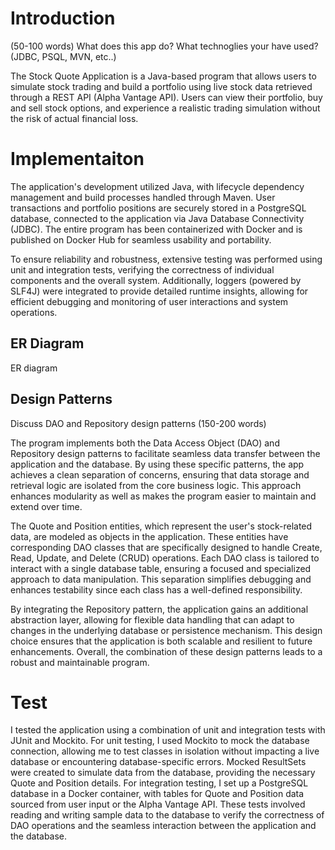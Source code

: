# Introduction
(50-100 words)
What does this app do? What technoglies your have used? (JDBC, PSQL, MVN, etc..)

The Stock Quote Application is a Java-based program that allows users to simulate stock trading and build a portfolio using live stock data retrieved through a REST API (Alpha Vantage API). Users can view their portfolio, buy and sell stock options, and experience a realistic trading simulation without the risk of actual financial loss.

# Implementaiton
The application's development utilized Java, with lifecycle dependency management and build processes handled through Maven. User transactions and portfolio positions are securely stored in a PostgreSQL database, connected to the application via Java Database Connectivity (JDBC). The entire program has been containerized with Docker and is published on Docker Hub for seamless usability and portability.

To ensure reliability and robustness, extensive testing was performed using unit and integration tests, verifying the correctness of individual components and the overall system. Additionally, loggers (powered by SLF4J) were integrated to provide detailed runtime insights, allowing for efficient debugging and monitoring of user interactions and system operations.

## ER Diagram
ER diagram

## Design Patterns
Discuss DAO and Repository design patterns (150-200 words)

The program implements both the Data Access Object (DAO) and Repository design patterns to facilitate seamless data transfer between the application and the database. By using these specific patterns, the app achieves a clean separation of concerns, ensuring that data storage and retrieval logic are isolated from the core business logic. This approach enhances modularity as well as makes the 
program easier to maintain and extend over time.

The Quote and Position entities, which represent the user's stock-related data, are modeled as objects in the application. These entities have corresponding DAO classes that are specifically designed to handle Create, Read, Update, and Delete (CRUD) operations. Each DAO class is tailored to interact with a single database table, ensuring a focused and specialized approach to data manipulation. This separation simplifies debugging and enhances testability since each class has a well-defined responsibility.

By integrating the Repository pattern, the application gains an additional abstraction layer, allowing for flexible data handling that can adapt to changes in the underlying database or persistence mechanism. This design choice ensures that the application is both scalable and resilient to future enhancements. Overall, the combination of these design patterns leads to a robust and maintainable program.

# Test
I tested the application using a combination of unit and integration tests with JUnit and Mockito. For unit testing, I used Mockito to mock the database connection, allowing me to test classes in isolation without impacting a live database or encountering database-specific errors. Mocked ResultSets were created to simulate data from the database, providing the necessary Quote and Position details. For integration testing, I set up a PostgreSQL database in a Docker container, with tables for Quote and Position data sourced from user input or the Alpha Vantage API. These tests involved reading and writing sample data to the database to verify the correctness of DAO operations and the seamless interaction between the application and the database.
